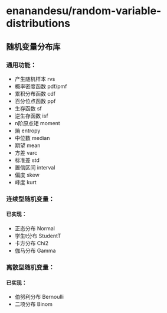# enanandesu/random-variable-distributions

## 随机变量分布库
### 通用功能：
- 产生随机样本 rvs
- 概率密度函数 pdf/pmf
- 累积分布函数 cdf
- 百分位点函数 ppf
- 生存函数 sf
- 逆生存函数 isf
- n阶原点矩 moment
- 熵 entropy
- 中位数 median
- 期望 mean
- 方差 varc
- 标准差 std
- 置信区间 interval
- 偏度 skew
- 峰度 kurt
### 连续型随机变量：

#### 已实现：
-  正态分布 Normal
-  学生t分布 StudentT
-  卡方分布 Chi2
-  伽马分布 Gamma
### 离散型随机变量：
#### 已实现：
- 伯努利分布 Bernoulli
- 二项分布 Binom
